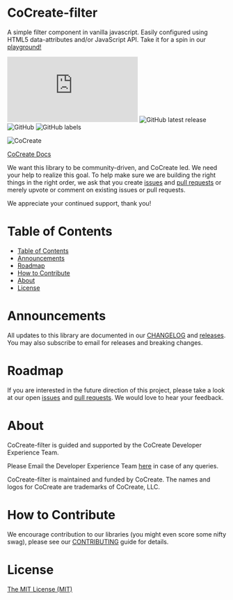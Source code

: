 # CoCreate-filter
A simple filter component in vanilla javascript. Easily configured using HTML5 data-attributes and/or JavaScript API. Take it for a spin in our [playground!](https://cocreate.app/docs/filter)

![GitHub file size in bytes](https://img.shields.io/github/size/CoCreate-app/CoCreate-filter/dist/CoCreate-filter.min.js?label=minified%20size&style=for-the-badge) 
![GitHub latest release](https://img.shields.io/github/v/release/CoCreate-app/CoCreate-filter?style=for-the-badge)
![GitHub](https://img.shields.io/github/license/CoCreate-app/CoCreate-filter?style=for-the-badge) 
![GitHub labels](https://img.shields.io/github/labels/CoCreate-app/CoCreate-filter/help%20wanted?style=for-the-badge)

![CoCreate](https://cdn.cocreate.app/logo.png)

[CoCreate Docs](https://cocreate.app/docs/filter)


We want this library to be community-driven, and CoCreate led. We need your help to realize this goal. To help make sure we are building the right things in the right order, we ask that you create [issues](https://github.com/CoCreate-app/Realtime_Admin_CRM_and_CMS/issues) and [pull requests](https://github.com/CoCreate-app/Realtime_Admin_CRM_and_CMS/pulls) or merely upvote or comment on existing issues or pull requests.

We appreciate your continued support, thank you!

# Table of Contents

- [Table of Contents](#table-of-contents)
- [Announcements](#announcements)
- [Roadmap](#roadmap)
- [How to Contribute](#how-to-contribute)
- [About](#about)
- [License](#license)

<a name="announcements"></a>
# Announcements

All updates to this library are documented in our [CHANGELOG](https://github.com/CoCreate-app/CoCreate-filter/blob/master/CHANGELOG.md) and [releases](https://github.com/CoCreate-app/CoCreate-filter/releases). You may also subscribe to email for releases and breaking changes. 

<a name="roadmap"></a>
# Roadmap

If you are interested in the future direction of this project, please take a look at our open [issues](https://github.com/CoCreate-app/CoCreate-filter/issues) and [pull requests](https://github.com/CoCreate-app/CoCreate-filter/pulls). We would love to hear your feedback.


<a name="about"></a>
# About

CoCreate-filter is guided and supported by the CoCreate Developer Experience Team.

Please Email the Developer Experience Team [here](mailto:develop@cocreate.app) in case of any queries.

CoCreate-filter is maintained and funded by CoCreate. The names and logos for CoCreate are trademarks of CoCreate, LLC.

<a name="contribute"></a>
# How to Contribute

We encourage contribution to our libraries (you might even score some nifty swag), please see our [CONTRIBUTING](https://github.com/CoCreate-app/CoCreate-filter/blob/master/CONTRIBUTING.md) guide for details.

# License
[The MIT License (MIT)](https://github.com/CoCreate-app/CoCreate-filter/blob/master/LICENSE)

